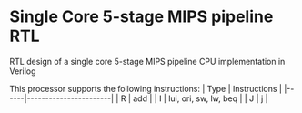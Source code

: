 # Single Core 5-stage MIPS pipeline RTL
 RTL design of a single core 5-stage MIPS pipeline CPU implementation in Verilog

This processor supports the following instructions:
| Type | Instructions         |
|------|-----------------------|
| R    | add                   |
| I    | lui, ori, sw, lw, beq |
| J    | j                     |

